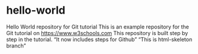 # hello-world
Hello World repository for Git tutorial
This is an example repository for the Git tutorial on
https://www.w3schools.com
This repository is built step by step in the tutorial.
“It now includes steps for Github”
“This is html-skeleton branch”
